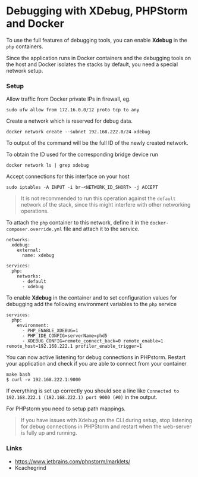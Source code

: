 # Debugging with XDebug, PHPStorm and Docker

To use the full features of debugging tools, you can enable **Xdebug** in the `php` containers.

Since the application runs in Docker containers and the debugging tools on the host and Docker isolates the stacks by default, you need a special network setup.

### Setup

Allow traffic from Docker private IPs in firewall, eg.

    sudo ufw allow from 172.16.0.0/12 proto tcp to any

Create a network which is reserved for debug data.

    docker network create --subnet 192.168.222.0/24 xdebug

To output of the command will be the full ID of the newly created network.

To obtain the ID used for the corresponding bridge device run

    docker network ls | grep xdebug

Accept connections for this interface on your host
    
    sudo iptables -A INPUT -i br-<NETWORK_ID_SHORT> -j ACCEPT

> It is not recommended to run this operation against the `default` network of the stack, since this might interfere with other networking operations.

To attach the `php` container to this network, define it in the `docker-composer.override.yml` file and attach it to the service.

    networks:
      xdebug:
        external:
          name: xdebug
    
    services:
      php:
        networks:
          - default
          - xdebug

To enable **Xdebug** in the container and to set configuration values for debugging add the following environment variables to the `php` service

    services:
      php:
        environment:
          - PHP_ENABLE_XDEBUG=1
          - PHP_IDE_CONFIG=serverName=phd5
          - XDEBUG_CONFIG=remote_connect_back=0 remote_enable=1 remote_host=192.168.222.1 profiler_enable_trigger=1



You can now active listening for debug connections in PHPstorm.
Restart your application and check if you are able to connect from your container

    make bash
    $ curl -v 192.168.222.1:9000

If everything is set up correctly you should see a line like `Connected to 192.168.222.1 (192.168.222.1) port 9000 (#0)` in the output.    

For PHPstorm you need to setup path mappings.

> If you have issues with Xdebug on the CLI during setup, stop listening for debug connections in PHPStorm and restart when the web-server is fully up and running.

### Links

- https://www.jetbrains.com/phpstorm/marklets/
- Kcachegrind    
